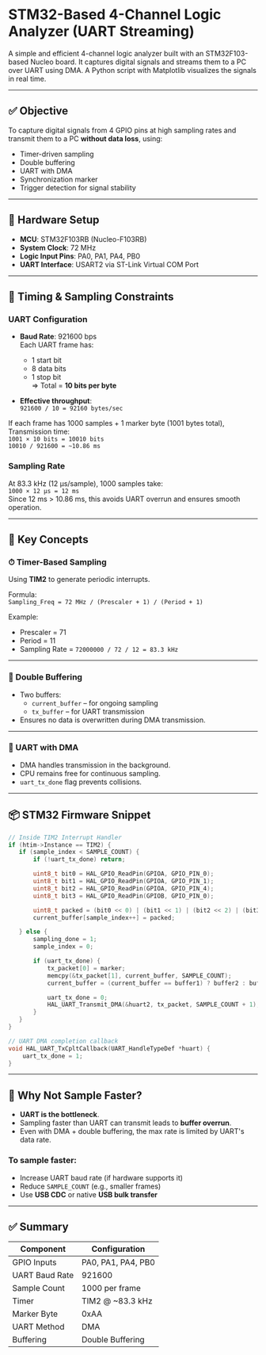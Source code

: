 # STM32-Based 4-Channel Logic Analyzer (UART Streaming)

A simple and efficient 4-channel logic analyzer built with an STM32F103-based Nucleo board. It captures digital signals and streams them to a PC over UART using DMA. A Python script with Matplotlib visualizes the signals in real time.

---

## ✅ Objective

To capture digital signals from 4 GPIO pins at high sampling rates and transmit them to a PC **without data loss**, using:

- Timer-driven sampling
- Double buffering
- UART with DMA
- Synchronization marker
- Trigger detection for signal stability

---

## 🔧 Hardware Setup

- **MCU**: STM32F103RB (Nucleo-F103RB)
- **System Clock**: 72 MHz
- **Logic Input Pins**: PA0, PA1, PA4, PB0
- **UART Interface**: USART2 via ST-Link Virtual COM Port

---

## 📏 Timing & Sampling Constraints

### UART Configuration

- **Baud Rate**: 921600 bps  
  Each UART frame has:
  - 1 start bit
  - 8 data bits
  - 1 stop bit  
  ⇒ Total = **10 bits per byte**

- **Effective throughput**:  
  `921600 / 10 = 92160 bytes/sec`

If each frame has 1000 samples + 1 marker byte (1001 bytes total),  
Transmission time:  
`1001 × 10 bits = 10010 bits`  
`10010 / 921600 = ~10.86 ms`

### Sampling Rate

At 83.3 kHz (12 µs/sample), 1000 samples take:  
`1000 × 12 µs = 12 ms`  
Since 12 ms > 10.86 ms, this avoids UART overrun and ensures smooth operation.

---

## 🧠 Key Concepts

### ⏱ Timer-Based Sampling

Using **TIM2** to generate periodic interrupts.

Formula:  
`Sampling_Freq = 72 MHz / (Prescaler + 1) / (Period + 1)`

Example:  
- Prescaler = 71  
- Period = 11  
- Sampling Rate = `72000000 / 72 / 12 = 83.3 kHz`

---

### 🔁 Double Buffering

- Two buffers:
  - `current_buffer` – for ongoing sampling
  - `tx_buffer` – for UART transmission  
- Ensures no data is overwritten during DMA transmission.

---

### 🚀 UART with DMA

- DMA handles transmission in the background.
- CPU remains free for continuous sampling.
- `uart_tx_done` flag prevents collisions.

---

## 📦 STM32 Firmware Snippet

```c
// Inside TIM2 Interrupt Handler
if (htim->Instance == TIM2) {
   if (sample_index < SAMPLE_COUNT) {
       if (!uart_tx_done) return;

       uint8_t bit0 = HAL_GPIO_ReadPin(GPIOA, GPIO_PIN_0);
       uint8_t bit1 = HAL_GPIO_ReadPin(GPIOA, GPIO_PIN_1);
       uint8_t bit2 = HAL_GPIO_ReadPin(GPIOA, GPIO_PIN_4);
       uint8_t bit3 = HAL_GPIO_ReadPin(GPIOB, GPIO_PIN_0);

       uint8_t packed = (bit0 << 0) | (bit1 << 1) | (bit2 << 2) | (bit3 << 3);
       current_buffer[sample_index++] = packed;

   } else {
       sampling_done = 1;
       sample_index = 0;

       if (uart_tx_done) {
           tx_packet[0] = marker;
           memcpy(&tx_packet[1], current_buffer, SAMPLE_COUNT);
           current_buffer = (current_buffer == buffer1) ? buffer2 : buffer1;

           uart_tx_done = 0;
           HAL_UART_Transmit_DMA(&huart2, tx_packet, SAMPLE_COUNT + 1);
       }
   }
}
```

```c
// UART DMA completion callback
void HAL_UART_TxCpltCallback(UART_HandleTypeDef *huart) {
    uart_tx_done = 1;
}
```

---

## 🚫 Why Not Sample Faster?

- **UART is the bottleneck**.
- Sampling faster than UART can transmit leads to **buffer overrun**.
- Even with DMA + double buffering, the max rate is limited by UART's data rate.

### To sample faster:
- Increase UART baud rate (if hardware supports it)
- Reduce `SAMPLE_COUNT` (e.g., smaller frames)
- Use **USB CDC** or native **USB bulk transfer**

---

## ✅ Summary

| Component      | Configuration     |
|----------------|-------------------|
| GPIO Inputs    | PA0, PA1, PA4, PB0 |
| UART Baud Rate | 921600            |
| Sample Count   | 1000 per frame    |
| Timer          | TIM2 @ ~83.3 kHz  |
| Marker Byte    | 0xAA              |
| UART Method    | DMA               |
| Buffering      | Double Buffering  |
